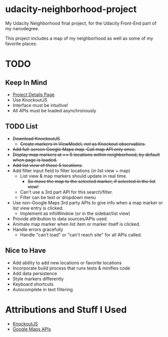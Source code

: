 # udacity-neighborhood-project

My Udacity Neighborhood final project, for the Udacity Front-End part of my
nanodegree.

This project includes a map of my neighborhood as well as some of my favorite
places.

# TODO

## Keep In Mind

* [Project Details Page](https://classroom.udacity.com/nanodegrees/nd004/parts/135b6edc-f1cd-4cd9-b831-1908ede75737/modules/4fd8d440-9428-4de7-93c0-4dca17a36700/lessons/2711658591239847/concepts/26906985370923)
* Use KnockoutJS
* Interface must be intuitive!
* All APIs must be loaded asynchronously

## TODO List

* ~~Download KnockoutJS~~
    * ~~Create markers in ViewModel, _not_ as Knockout observables.~~
* ~~Add full-screen Google Maps map. Call map API only once.~~
* ~~Display map markers at >= 5 locations within neighborhood, by default when
page is loaded.~~
* ~~Add list view of those 5 locations.~~
* Add filter input field to filter locations (in list view + map)
    * List view & map markers should update in real time.
        * ~~So move the map to the selected marker, if selected in the list view!~~
    * Can't use a 3rd part API for this search/filter.
    * Filter can be text or dropdown menu
* Use non-Google Maps 3rd party APIs to give info when a map marker or list
view entry is clicked.
    * Implement as infoWindow (or in the sidebar/list view)
* Provide attribution to data sources/APIs used.
* Animate map marker when list item or marker itself is clicked.
* Handle errors gracefully
    * Handle "can't load" or "can't reach site" for all APIs called.

## Nice to Have

* Add ability to add new locations or favorite locations
* Incorporate build process that runs tests & minifies code
* Add data persistence
* Style markers differently
* Keyboard shortcuts
* Autocomplete in text filtering

# Attributions and Stuff I Used

* [KnockoutJS](http://knockoutjs.com/)
* [Google Maps APIs](https://developers.google.com/maps/)
